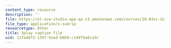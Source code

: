```yaml
---
content_type: resource
description: ''
file: https://ol-ocw-studio-app-qa.s3.amazonaws.com/courses/18-03sc-differential-equations-fall-2011/11fadd7213975eadb0b9c149f9a6ca3c_BniJM-ireXQ.vtt
file_type: application/x-subrip
resourcetype: Other
title: 3play caption file
uid: 11fadd72-1397-5ead-b0b9-c149f9a6ca3c
---
```


